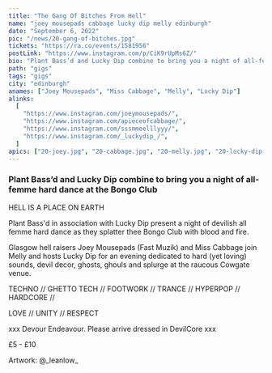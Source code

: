 ```yaml
---
title: "The Gang Of Bitches From Hell"
name: "joey mousepads cabbage lucky dip melly edinburgh"
date: "September 6, 2022"
pic: "/news/20-gang-of-bitches.jpg"
tickets: "https://ra.co/events/1581956"
postLink: "https://www.instagram.com/p/CiK9rUpMs6Z/"
bio: "Plant Bass’d and Lucky Dip combine to bring you a night of all-femme hard dance at the Bongo Club..."
path: "gigs"
tags: "gigs"
city: "edinburgh"
anames: ["Joey Mousepads", "Miss Cabbage", "Melly", "Lucky Dip"]
alinks:
  [
    "https://www.instagram.com/joeymousepads/",
    "https://www.instagram.com/apieceofcabbage/",
    "https://www.instagram.com/sssmmeelllyyy/",
    "https://www.instagram.com/_luckydip_/",
  ]
apics: ["20-joey.jpg", "20-cabbage.jpg", "20-melly.jpg", "20-lucky-dip.jpg"]
---
```


### Plant Bass’d and Lucky Dip combine to bring you a night of all-femme hard dance at the Bongo Club

HELL IS A PLACE ON EARTH

Plant Bass'd in association with Lucky Dip present a night of devilish all femme hard dance as they splatter thee Bongo Club with blood and fire.

Glasgow hell raisers Joey Mousepads (Fast Muzik) and Miss Cabbage join Melly and hosts Lucky Dip for an evening dedicated to hard (yet loving) sounds, devil decor, ghosts, ghouls and splurge at the raucous Cowgate venue.

TECHNO // GHETTO TECH // FOOTWORK // TRANCE // HYPERPOP // HARDCORE //

LOVE // UNITY // RESPECT

xxx Devour Endeavour. Please arrive dressed in DevilCore xxx

£5 - £10

Artwork: @\_leanlow\_

